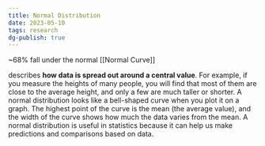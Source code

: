```yaml
---
title: Normal Distribution
date: 2023-05-10
tags: research
dg-publish: true
---
```


~68% fall under the normal 
[[Normal Curve]]

describes **how data is spread out around a central value**. For example, if you measure the heights of many people, you will find that most of them are close to the average height, and only a few are much taller or shorter. A normal distribution looks like a bell-shaped curve when you plot it on a graph. The highest point of the curve is the mean (the average value), and the width of the curve shows how much the data varies from the mean. A normal distribution is useful in statistics because it can help us make predictions and comparisons based on data.
